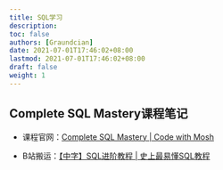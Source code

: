```yaml
---
title: SQL学习
description:
toc: false
authors: [Graundcian]
date: 2021-07-01T17:46:02+08:00
lastmod: 2021-07-01T17:46:02+08:00
draft: false
weight: 1
---
```




## Complete SQL Mastery课程笔记

<!--more-->

- 课程官网：[Complete SQL Mastery | Code with Mosh](https://codewithmosh.com/p/complete-sql-mastery)

- B站搬运：[【中字】SQL进阶教程 | 史上最易懂SQL教程](https://www.bilibili.com/video/BV1UE41147KC?p=1)

  

  

